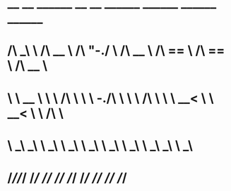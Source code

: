 #   __  __     ______     __    __     ______     ______     ______     ______    
#  /\ \_\ \   /\  __ \   /\ "-./  \   /\  __ \   /\  == \   /\  == \   /\  __ \   
#  \ \  __ \  \ \ \/\ \  \ \ \-./\ \  \ \ \/\ \  \ \  __<   \ \  __<   \ \ \/\ \  
#   \ \_\ \_\  \ \_____\  \ \_\ \ \_\  \ \_____\  \ \_____\  \ \_\ \_\  \ \_____\ 
#    \/_/\/_/   \/_____/   \/_/  \/_/   \/_____/   \/_____/   \/_/ /_/   \/_____/ 
#                                                                                 
